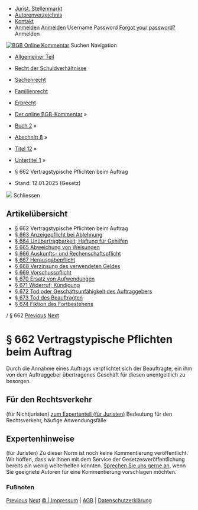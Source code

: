   * [Jurist. Stellenmarkt](https://bgb.kommentar.de/Buch-2/Abschnitt-8/Titel-12/Untertitel-1/</job-board> "Jurist. Stellenmarkt")
  * [Autorenverzeichnis](https://bgb.kommentar.de/Buch-2/Abschnitt-8/Titel-12/Untertitel-1/</Autorenverzeichnis> "Autorenverzeichnis")
  * [Kontakt](https://bgb.kommentar.de/Buch-2/Abschnitt-8/Titel-12/Untertitel-1/</Kontakt>)
  * [Anmelden](https://bgb.kommentar.de/Buch-2/Abschnitt-8/Titel-12/Untertitel-1/<#login> "show login form") [Anmelden](https://bgb.kommentar.de/Buch-2/Abschnitt-8/Titel-12/Untertitel-1/<#> "hide login form") Username Password
[Forgot your password?](https://bgb.kommentar.de/Buch-2/Abschnitt-8/Titel-12/Untertitel-1/</user/forgotpassword>) Anmelden 


[![BGB Online Kommentar](https://bgb.kommentar.de/extension/bgb/design/bgb/images/logo.png)](https://bgb.kommentar.de/Buch-2/Abschnitt-8/Titel-12/Untertitel-1/</> "BGB Online Kommentar")
Suchen
Navigation
  * [Allgemeiner Teil](https://bgb.kommentar.de/Buch-2/Abschnitt-8/Titel-12/Untertitel-1/</Buch-1>)
  * [Recht der Schuldverhältnisse](https://bgb.kommentar.de/Buch-2/Abschnitt-8/Titel-12/Untertitel-1/</Buch-2>)
  * [Sachenrecht](https://bgb.kommentar.de/Buch-2/Abschnitt-8/Titel-12/Untertitel-1/</Buch-3>)
  * [Familienrecht](https://bgb.kommentar.de/Buch-2/Abschnitt-8/Titel-12/Untertitel-1/</Buch-4>)
  * [Erbrecht](https://bgb.kommentar.de/Buch-2/Abschnitt-8/Titel-12/Untertitel-1/</Buch-5>)


  * [Der online BGB-Kommentar](https://bgb.kommentar.de/Buch-2/Abschnitt-8/Titel-12/Untertitel-1/</>) »
  * [Buch 2](https://bgb.kommentar.de/Buch-2/Abschnitt-8/Titel-12/Untertitel-1/</Buch-2>) »
  * [Abschnitt 8](https://bgb.kommentar.de/Buch-2/Abschnitt-8/Titel-12/Untertitel-1/</Buch-2/Abschnitt-8>) »
  * [Titel 12](https://bgb.kommentar.de/Buch-2/Abschnitt-8/Titel-12/Untertitel-1/</Buch-2/Abschnitt-8/Titel-12>) »
  * [Untertitel 1](https://bgb.kommentar.de/Buch-2/Abschnitt-8/Titel-12/Untertitel-1/</Buch-2/Abschnitt-8/Titel-12/Untertitel-1>) »
  * § 662 Vertragstypische Pflichten beim Auftrag 
  * Stand: 12.01.2025 (Gesetz) 


![](https://vg01.met.vgwort.de/na/1c9909529ead4f509072c06d9081a7d5)
Schliessen 
## Artikelübersicht
  * § 662 Vertragstypische Pflichten beim Auftrag 
  * [ § 663 Anzeigepflicht bei Ablehnung ](https://bgb.kommentar.de/Buch-2/Abschnitt-8/Titel-12/Untertitel-1/</Buch-2/Abschnitt-8/Titel-12/Untertitel-1/Anzeigepflicht-bei-Ablehnung>)
  * [ § 664 Unübertragbarkeit; Haftung für Gehilfen ](https://bgb.kommentar.de/Buch-2/Abschnitt-8/Titel-12/Untertitel-1/</Buch-2/Abschnitt-8/Titel-12/Untertitel-1/Unuebertragbarkeit-Haftung-fuer-Gehilfen>)
  * [ § 665 Abweichung von Weisungen ](https://bgb.kommentar.de/Buch-2/Abschnitt-8/Titel-12/Untertitel-1/</Buch-2/Abschnitt-8/Titel-12/Untertitel-1/Abweichung-von-Weisungen>)
  * [ § 666 Auskunfts- und Rechenschaftspflicht ](https://bgb.kommentar.de/Buch-2/Abschnitt-8/Titel-12/Untertitel-1/</Buch-2/Abschnitt-8/Titel-12/Untertitel-1/Auskunfts-und-Rechenschaftspflicht>)
  * [ § 667 Herausgabepflicht ](https://bgb.kommentar.de/Buch-2/Abschnitt-8/Titel-12/Untertitel-1/</Buch-2/Abschnitt-8/Titel-12/Untertitel-1/Herausgabepflicht>)
  * [ § 668 Verzinsung des verwendeten Geldes ](https://bgb.kommentar.de/Buch-2/Abschnitt-8/Titel-12/Untertitel-1/</Buch-2/Abschnitt-8/Titel-12/Untertitel-1/Verzinsung-des-verwendeten-Geldes>)
  * [ § 669 Vorschusspflicht ](https://bgb.kommentar.de/Buch-2/Abschnitt-8/Titel-12/Untertitel-1/</Buch-2/Abschnitt-8/Titel-12/Untertitel-1/Vorschusspflicht>)
  * [ § 670 Ersatz von Aufwendungen ](https://bgb.kommentar.de/Buch-2/Abschnitt-8/Titel-12/Untertitel-1/</Buch-2/Abschnitt-8/Titel-12/Untertitel-1/Ersatz-von-Aufwendungen>)
  * [ § 671 Widerruf; Kündigung ](https://bgb.kommentar.de/Buch-2/Abschnitt-8/Titel-12/Untertitel-1/</Buch-2/Abschnitt-8/Titel-12/Untertitel-1/Widerruf-Kuendigung>)
  * [ § 672 Tod oder Geschäftsunfähigkeit des Auftraggebers ](https://bgb.kommentar.de/Buch-2/Abschnitt-8/Titel-12/Untertitel-1/</Buch-2/Abschnitt-8/Titel-12/Untertitel-1/Tod-oder-Geschaeftsunfaehigkeit-des-Auftraggebers>)
  * [ § 673 Tod des Beauftragten ](https://bgb.kommentar.de/Buch-2/Abschnitt-8/Titel-12/Untertitel-1/</Buch-2/Abschnitt-8/Titel-12/Untertitel-1/Tod-des-Beauftragten>)
  * [ § 674 Fiktion des Fortbestehens ](https://bgb.kommentar.de/Buch-2/Abschnitt-8/Titel-12/Untertitel-1/</Buch-2/Abschnitt-8/Titel-12/Untertitel-1/Fiktion-des-Fortbestehens>)


/ § 662 
[Previous](https://bgb.kommentar.de/Buch-2/Abschnitt-8/Titel-12/Untertitel-1/</Buch-2/Abschnitt-8/Titel-11/Gewinnzusagen> "§ 661a Gewinnzusagen") [Next](https://bgb.kommentar.de/Buch-2/Abschnitt-8/Titel-12/Untertitel-1/</Buch-2/Abschnitt-8/Titel-12/Untertitel-1/Anzeigepflicht-bei-Ablehnung> "§ 663 Anzeigepflicht bei Ablehnung")
# § 662 Vertragstypische Pflichten beim Auftrag
Durch die Annahme eines Auftrags verpflichtet sich der Beauftragte, ein ihm von dem Auftraggeber übertragenes Geschäft für diesen unentgeltlich zu besorgen.
## Für den Rechtsverkehr 
(für Nichtjuristen)
[zum Expertenteil (für Juristen)](https://bgb.kommentar.de/Buch-2/Abschnitt-8/Titel-12/Untertitel-1/<#expertenhinweise>)
Bedeutung für den Rechtsverkehr, häufige Anwendungsfälle
## Expertenhinweise
(für Juristen)
Zu dieser Norm ist noch keine Kommentierung veröffentlicht. Wir hoffen, dass wir Ihnen mit dem Service der Gesetzesveröffentlichung bereits ein wenig weiterhelfen konnten. [Sprechen Sie uns gerne an](https://bgb.kommentar.de/Buch-2/Abschnitt-8/Titel-12/Untertitel-1/</Kontakt>), wenn Sie geeignete Autoren für eine Kommentierung vorschlagen möchten. 
### Fußnoten
[Previous](https://bgb.kommentar.de/Buch-2/Abschnitt-8/Titel-12/Untertitel-1/</Buch-2/Abschnitt-8/Titel-11/Gewinnzusagen> "§ 661a Gewinnzusagen") [Next](https://bgb.kommentar.de/Buch-2/Abschnitt-8/Titel-12/Untertitel-1/</Buch-2/Abschnitt-8/Titel-12/Untertitel-1/Anzeigepflicht-bei-Ablehnung> "§ 663 Anzeigepflicht bei Ablehnung")
[© | Impressum](https://bgb.kommentar.de/Buch-2/Abschnitt-8/Titel-12/Untertitel-1/</Kontakt>) | [AGB](https://bgb.kommentar.de/Buch-2/Abschnitt-8/Titel-12/Untertitel-1/</AGB>) | [Datenschutzerklärung](https://bgb.kommentar.de/Buch-2/Abschnitt-8/Titel-12/Untertitel-1/</Datenschutzerklaerung-fuer-Leser>)
